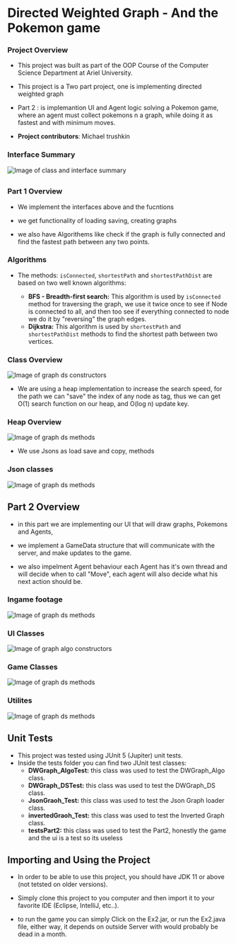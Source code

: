 # Directed Weighted Graph - And the Pokemon game
### Project Overview

- This project was built as part of the OOP Course of the Computer Science Department at Ariel University.

- This project is a Two part project, one is implementing directed weighted graph

- Part 2 : is implemantion UI and Agent logic solving a Pokemon game, where an agent must collect pokemons n a graph, while doing it as fastest and with minimum moves.

- **Project contributors**: Michael trushkin

### Interface Summary

![Image of class and interface summary](https://github.com/miko-t/OOEx2/blob/main/res/interfaces.png?raw=true)

## 

### Part 1 Overview
- We implement the interfaces above and the fucntions

- we get functionality of loading saving, creating graphs

- we also have Algorithems like check if the graph is fully connected and find the fastest path between any two points.

### Algorithms
- The methods: `isConnected`, `shortestPath` and `shortestPathDist` are based on two well known algorithms:

  - **BFS - Breadth-first search:** This algorithm is used by `isConnected` method for traversing the graph, we use it twice once to see if Node is connected
  to all, and then too see if everything connected to node we do it by "reversing" the graph edges.
  - **Dijkstra:** This algorithm is used by `shortestPath` and `shortestPathDist` methods to find the shortest path between two vertices.

### Class Overview
![Image of graph ds constructors](https://github.com/miko-t/OOEx2/blob/main/res/Part1_IMP.png?raw=true)

- We are using a heap implementation to increase the search speed, for the path we can "save" the index of any node as tag, thus we can get O(1) search function on our heap, 
and O(log n) update key.

### Heap Overview
![Image of graph ds methods](https://github.com/miko-t/OOEx2/blob/main/res/Heap.png?raw=true)

- We use Jsons as load save and copy, methods

### Json classes
![Image of graph ds methods](https://github.com/miko-t/OOEx2/blob/main/res/Part1_Utilities.png?raw=true)

## Part 2 Overview

- in this part we are implementing our UI that will draw graphs, Pokemons and Agents,

- we implement a GameData structure that will communicate with the server, and make updates to the game.

- we also impelment Agent behaviour each Agent has it's own thread and will decide when to call "Move", each agent will also decide what his next action should be.

### Ingame footage
  ![Image of graph ds methods](https://media0.giphy.com/media/MgY5wtOTRZDscUiLdJ/giphy.gif)
  

### UI Classes
![Image of graph algo constructors](https://github.com/miko-t/OOEx2/blob/main/res/Part2_Graphics.png?raw=true)
### Game Classes
![Image of graph ds methods](https://github.com/miko-t/OOEx2/blob/main/res/Part2_Game.png?raw=true)
### Utilites
![Image of graph ds methods](https://github.com/miko-t/OOEx2/blob/main/res/Part2_Utilities.png?raw=true)

## Unit Tests
- This project was tested using JUnit 5 (Jupiter) unit tests.
- Inside the tests folder you can find two JUnit test classes:
  - **DWGraph_AlgoTest:** this class was used to test the DWGraph_Algo class.
  - **DWGraph_DSTest:** this class was used to test the DWGraph_DS class. 
  - **JsonGraoh_Test:** this class was used to test the Json Graph loader class.
  - **invertedGraoh_Test:** this class was used to test the Inverted Graph class.
  - **testsPart2:** this class was used to test the Part2, honestly the game and the ui is a test so its useless

## Importing and Using the Project
- In order to be able to use this project, you should have JDK 11 or above (not tetsted on older versions).

- Simply clone this project to you computer and then import it to your favorite IDE (Eclipse, IntelliJ, etc..).

- to run the game you can simply Click on the Ex2.jar, or run the Ex2.java file, either way, it depends on outside Server with would probably be dead in a month.
  
